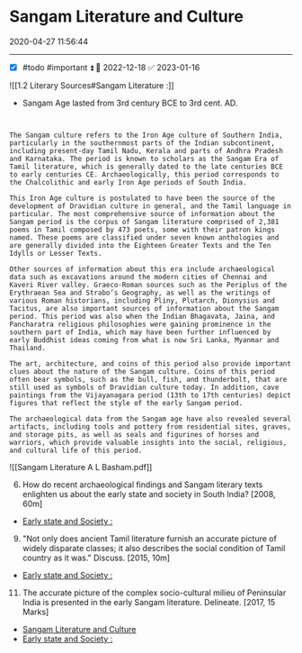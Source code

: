 # Sangam Literature and Culture
2020-04-27 11:56:44

---

- [x]  #todo #important ⏫ 📅 2022-12-18 ✅ 2023-01-16


![[1.2 Literary Sources#Sangam Literature :]]

- Sangam Age lasted from 3rd century BCE to 3rd cent. AD. 

```ad-info


The Sangam culture refers to the Iron Age culture of Southern India, particularly in the southernmost parts of the Indian subcontinent, including present-day Tamil Nadu, Kerala and parts of Andhra Pradesh and Karnataka. The period is known to scholars as the Sangam Era of Tamil literature, which is generally dated to the late centuries BCE to early centuries CE. Archaeologically, this period corresponds to the Chalcolithic and early Iron Age periods of South India.

This Iron Age culture is postulated to have been the source of the development of Dravidian culture in general, and the Tamil language in particular. The most comprehensive source of information about the Sangam period is the corpus of Sangam literature comprised of 2,381 poems in Tamil composed by 473 poets, some with their patron kings named. These poems are classified under seven known anthologies and are generally divided into the Eighteen Greater Texts and the Ten Idylls or Lesser Texts.

Other sources of information about this era include archaeological data such as excavations around the modern cities of Chennai and Kaveri River valley. Graeco-Roman sources such as the Periplus of the Erythraean Sea and Strabo’s Geography, as well as the writings of various Roman historians, including Pliny, Plutarch, Dionysius and Tacitus, are also important sources of information about the Sangam period. This period was also when the Indian Bhagavata, Jaina, and Pancharatra religious philosophies were gaining prominence in the southern part of India, which may have been further influenced by early Buddhist ideas coming from what is now Sri Lanka, Myanmar and Thailand. 

The art, architecture, and coins of this period also provide important clues about the nature of the Sangam culture. Coins of this period often bear symbols, such as the bull, fish, and thunderbolt, that are still used as symbols of Dravidian culture today. In addition, cave paintings from the Vijayanagara period (13th to 17th centuries) depict figures that reflect the style of the early Sangam period. 

The archaeological data from the Sangam age have also revealed several artifacts, including tools and pottery from residential sites, graves, and storage pits, as well as seals and figurines of horses and warriors, which provide valuable insights into the social, religious, and cultural life of this period.

```


![[Sangam Literature A L Basham.pdf]]




6. How do recent archaeological findings and Sangam literary texts enlighten us about the early state and society in South India? [2008, 60m]
-   [Early state and Society :](onenote:[[Tamil]]%20Sates%20of%20Sangam%20Age&section-id={63D8A857-79B0-4DC4-B118-EA32081A36BA}&page-id={AB3C81F0-F93C-44A8-A90D-E071F90E878B}&object-id={C2E5FAD1-F896-48D4-B4AB-2B22608C0A06}&12&base-path=https://d.docs.live.net/bbc8be5bd337910c/Documents/History%20Optional/Ancient%20History/Part%20II/Early%20State%20and%20Society%20in%20East%5eJ%20Deccan%5eJ%20South.one)

9. "Not only does ancient Tamil literature furnish an accurate picture of widely disparate classes; it also describes the social condition of Tamil country as it was." Discuss. [2015,
10m]
-   [Early state and Society :](onenote:[[Tamil]]%20Sates%20of%20Sangam%20Age&section-id={63D8A857-79B0-4DC4-B118-EA32081A36BA}&page-id={AB3C81F0-F93C-44A8-A90D-E071F90E878B}&object-id={C2E5FAD1-F896-48D4-B4AB-2B22608C0A06}&12&base-path=https://d.docs.live.net/bbc8be5bd337910c/Documents/History%20Optional/Ancient%20History/Part%20II/Early%20State%20and%20Society%20in%20East%5eJ%20Deccan%5eJ%20South.one)

11. The accurate picture of the complex socio-cultural milieu of Peninsular India is presented in the early Sangam literature. Delineate. [2017, 15 Marks]
-   [Sangam Literature and Culture](onenote:[[Sangam]]%20Literature%20and%20Culture&section-id={63D8A857-79B0-4DC4-B118-EA32081A36BA}&page-id={EC7AE422-6646-4BC9-8908-699CFB391EA7}&end&base-path=https://d.docs.live.net/bbc8be5bd337910c/Documents/History%20Optional/Ancient%20History/Part%20II/Early%20State%20and%20Society%20in%20East%5eJ%20Deccan%5eJ%20South.one)
-   [Early state and Society :](onenote:[[Tamil]]%20Sates%20of%20Sangam%20Age&section-id={63D8A857-79B0-4DC4-B118-EA32081A36BA}&page-id={AB3C81F0-F93C-44A8-A90D-E071F90E878B}&object-id={C2E5FAD1-F896-48D4-B4AB-2B22608C0A06}&12&base-path=https://d.docs.live.net/bbc8be5bd337910c/Documents/History%20Optional/Ancient%20History/Part%20II/Early%20State%20and%20Society%20in%20East%5eJ%20Deccan%5eJ%20South.one)